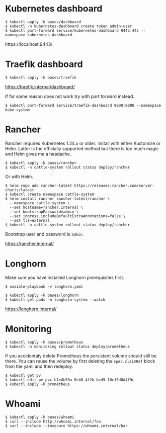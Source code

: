 # Kubernetes dashboard

```
$ kubectl apply -k bases/dashboard
$ kubectl -n kubernetes-dashboard create token admin-user
$ kubectl port-forward service/kubernetes-dashboard 9443:443 --namespace kubernetes-dashboard
```

https://localhost:9443/


# Traefik dashboard

```
$ kubectl apply -k bases/traefik
```

https://traefik.internal/dashboard/

If for some reason does not work try with port forward instead.

```
$ kubectl port-forward service/traefik-dashboard 9000:9000 --namespace kube-system
```

# Rancher

Rancher requires Kubernetes 1.24.x or older. Install with either Kustomize or Helm. Latter is the officially supported method but there is too much magic and Helm gives me a headache.

```
$ kubectl apply -k bases/rancher
$ kubectl -n cattle-system rollout status deploy/rancher
```

Or with Helm.

```
$ helm repo add rancher-latest https://releases.rancher.com/server-charts/latest
$ kubectl create namespace cattle-system
$ helm install rancher rancher-latest/rancher \
  --namespace cattle-system \
  --set hostname=rancher.internal \
  --set bootstrapPassword=admin \
  --set ingress.includeDefaultExtraAnnotations=false \
  --set tls=external
$ kubectl -n cattle-system rollout status deploy/rancher
```

Bootstrap user and password is `admin`.

https://rancher.internal/

# Longhorn

Make sure you have installed Longhorn prerequisites first.

```
$ ansible-playbook -v longhorn.yaml
```

```
$ kubectl apply -k bases/longhorn
$ kubectl get pods -n longhorn-system --watch
```

https://longhorn.internal/

# Monitoring

```
$ kubectl apply -k bases/prometheus
$ kubectl -n monitoring rollout status deploy/prometheus
```

If you accidentaly delete Prometheus the persistent volume should still be there. You can reuse the volume by first deleting the `spec.claimRef` block from the yaml and then redeploy.

```
$ kubectl get pv
$ kubectl edit pv pvc-b1e4b59a-0cb0-4f2b-bed5-10c15d0d4f9c
$ kubectl apply -k prometheus
```

# Whoami

```
$ kubectl apply -k bases/whoami
$ curl --include http://whoami.internal/foo
$ curl --include --insecure https://whoami.internal/bar
```